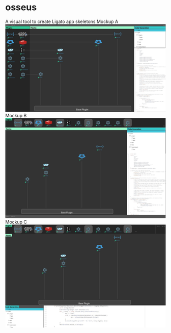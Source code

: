 # osseus
A visual tool to create Ligato app skeletons
Mockup A
![alt text](https://github.com/Kevin-Velasquez/osseus/blob/master/mockups/Oseuss_Mockup_A.jpg)
Mockup B
![alt text](https://github.com/Kevin-Velasquez/osseus/blob/master/mockups/Osseus_Mockup_B.jpg)
Mockup C
![alt text](https://github.com/Kevin-Velasquez/osseus/blob/master/mockups/Oseuss_Mockup_C.jpg)
